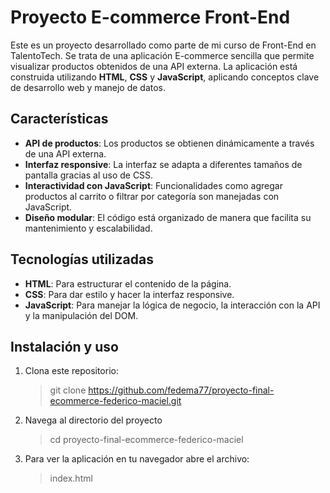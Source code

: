 # Proyecto E-commerce Front-End

Este es un proyecto desarrollado como parte de mi curso de Front-End en TalentoTech. Se trata de una aplicación E-commerce sencilla que permite visualizar productos obtenidos de una API externa. La aplicación está construida utilizando **HTML**, **CSS** y **JavaScript**, aplicando conceptos clave de desarrollo web y manejo de datos.

## Características

- **API de productos**: Los productos se obtienen dinámicamente a través de una API externa.
- **Interfaz responsive**: La interfaz se adapta a diferentes tamaños de pantalla gracias al uso de CSS.
- **Interactividad con JavaScript**: Funcionalidades como agregar productos al carrito o filtrar por categoría son manejadas con JavaScript.
- **Diseño modular**: El código está organizado de manera que facilita su mantenimiento y escalabilidad.

## Tecnologías utilizadas

- **HTML**: Para estructurar el contenido de la página.
- **CSS**: Para dar estilo y hacer la interfaz responsive.
- **JavaScript**: Para manejar la lógica de negocio, la interacción con la API y la manipulación del DOM.

## Instalación y uso

1. Clona este repositorio:  
    > git clone https://github.com/fedema77/proyecto-final-ecommerce-federico-maciel.git

2. Navega al directorio del proyecto
    > cd proyecto-final-ecommerce-federico-maciel

3. Para ver la aplicación en tu navegador abre el archivo:
    > index.html
    


